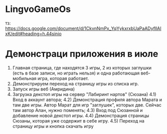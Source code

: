 # LingvoGameOs
тз: https://docs.google.com/document/d/1CkvnNmPx_YqYykxrxbUaPaADyfllAIxK/edit#heading=h.44sinio

# Демонстраци приложения в июле

1. Главная страница, где находятся 3 игры, 2 из которых заглушки (есть в базе записи, но играть нельзя) и одна работающая веб-мобильная игра, которая работает.
2. Демонстрируем переход на страницу игры из списка игр.
3. Запуск игры веб (Амридина)
4. Загрузка декстоп игры на сервер "Лабиринт нартов" (Сюзана)
4.1) Вход в аккаунт автора;
4.2) Демонстрация профиля автора Марата и там две игры. Автор Марат для игр "заглушек", которых две. Сейчас там автор Алан, нужно поменять;
4.3) Вход под Сюзанной и добавление новой декстоп игры.
4.4) Демонстрация страницы Сюзаны, которая уже содержит в себе игру.
4.5) Переход на страницу игры и кнопка скачать игру

